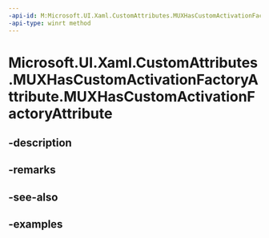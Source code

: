 ```yaml
---
-api-id: M:Microsoft.UI.Xaml.CustomAttributes.MUXHasCustomActivationFactoryAttribute.#ctor
-api-type: winrt method
---
```


<!-- Method syntax.
public MUXHasCustomActivationFactoryAttribute.MUXHasCustomActivationFactoryAttribute()
-->

# Microsoft.UI.Xaml.CustomAttributes.MUXHasCustomActivationFactoryAttribute.MUXHasCustomActivationFactoryAttribute

## -description

## -remarks

## -see-also

## -examples

